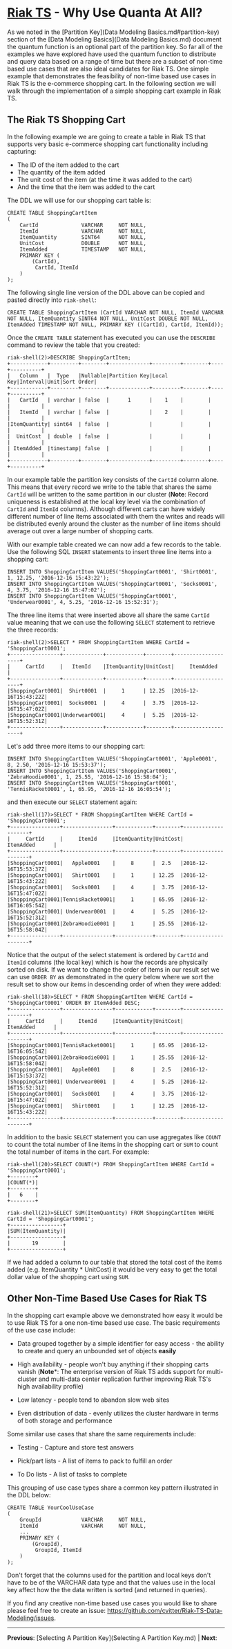 # [Riak TS](README.md) - Why Use Quanta At All?

As we noted in the [Partition Key](Data Modeling Basics.md#partition-key) section of the [Data Modeling Basics](Data Modeling Basics.md) document the quantum function is an optional part of the partition key. So far all of the examples we have explored have used the quantum function to distribute and query data based on a range of time but there are a subset of non-time based use cases that are also ideal candidates for Riak TS. One simple example that demonstrates the feasibility of non-time based use cases in Riak TS is the e-commerce shopping cart. In the following section we will walk through the implementation of a simple shopping cart example in Riak TS.


## The Riak TS Shopping Cart

In the following example we are going to create a table in Riak TS that supports very basic e-commerce shopping cart functionality including capturing:

* The ID of the item added to the cart
* The quantity of the item added
* The unit cost of the item (at the time it was added to the cart)
* And the time that the item was added to the cart

The DDL we will use for our shopping cart table is:

```
CREATE TABLE ShoppingCartItem 
(
	CartId				VARCHAR		NOT NULL,
	ItemId				VARCHAR		NOT NULL,
	ItemQuantity		SINT64		NOT NULL,
	UnitCost			DOUBLE		NOT NULL,
	ItemAdded			TIMESTAMP	NOT NULL,
	PRIMARY KEY (
		(CartId),
		 CartId, ItemId
	)		
);
```

The following single line version of the DDL above can be copied and pasted directly into ``` riak-shell ```:

```
CREATE TABLE ShoppingCartItem (CartId VARCHAR NOT NULL, ItemId VARCHAR NOT NULL, ItemQuantity SINT64 NOT NULL, UnitCost DOUBLE NOT NULL, ItemAdded TIMESTAMP NOT NULL, PRIMARY KEY ((CartId), CartId, ItemId));
```

Once the ``` CREATE TABLE ``` statement has executed you can use the ``` DESCRIBE ``` command to review the table that you created:

```
riak-shell(2)>DESCRIBE ShoppingCartItem;
+------------+---------+--------+-------------+---------+--------+----+----------+
|   Column   |  Type   |Nullable|Partition Key|Local Key|Interval|Unit|Sort Order|
+------------+---------+--------+-------------+---------+--------+----+----------+
|   CartId   | varchar | false  |      1      |    1    |        |    |          |
|   ItemId   | varchar | false  |             |    2    |        |    |          |
|ItemQuantity| sint64  | false  |             |         |        |    |          |
|  UnitCost  | double  | false  |             |         |        |    |          |
| ItemAdded  |timestamp| false  |             |         |        |    |          |
+------------+---------+--------+-------------+---------+--------+----+----------+
```

In our example table the partition key consists of the ``` CartId ``` column alone. This means that every record we write to the table that shares the same ``` CartId ``` will be written to the same partition in our cluster (**Note**: Record uniqueness is established at the local key level via the combination of ``` CartId ``` and ``` ItemId ``` columns). Although different carts can have widely different number of line items associated with them the writes and reads will be distributed evenly around the cluster as the number of line items should average out over a large number of shopping carts.

With our example table created we can now add a few records to the table. Use the following SQL ``` INSERT ``` statements to insert three line items into a shopping cart:

```
INSERT INTO ShoppingCartItem VALUES('ShoppingCart0001', 'Shirt0001', 1, 12.25, '2016-12-16 15:43:22');
INSERT INTO ShoppingCartItem VALUES('ShoppingCart0001', 'Socks0001', 4, 3.75, '2016-12-16 15:47:02');
INSERT INTO ShoppingCartItem VALUES('ShoppingCart0001', 'Underwear0001', 4, 5.25, '2016-12-16 15:52:31');
```

The three line items that were inserted above all share the same ``` CartId ``` value meaning that we can use the following ``` SELECT ``` statement to retrieve the three records:

```
riak-shell(2)>SELECT * FROM ShoppingCartItem WHERE CartId = 'ShoppingCart0001';
+----------------+-------------+------------+--------+--------------------+
|     CartId     |   ItemId    |ItemQuantity|UnitCost|     ItemAdded      |
+----------------+-------------+------------+--------+--------------------+
|ShoppingCart0001|  Shirt0001  |     1      | 12.25  |2016-12-16T15:43:22Z|
|ShoppingCart0001|  Socks0001  |     4      |  3.75  |2016-12-16T15:47:02Z|
|ShoppingCart0001|Underwear0001|     4      |  5.25  |2016-12-16T15:52:31Z|
+----------------+-------------+------------+--------+--------------------+
```

Let's add three more items to our shopping cart:

```
INSERT INTO ShoppingCartItem VALUES('ShoppingCart0001', 'Apple0001', 8, 2.50, '2016-12-16 15:53:37');
INSERT INTO ShoppingCartItem VALUES('ShoppingCart0001', 'ZebraHoodie0001', 1, 25.55, '2016-12-16 15:58:04');
INSERT INTO ShoppingCartItem VALUES('ShoppingCart0001', 'TennisRacket0001', 1, 65.95, '2016-12-16 16:05:54');
```

and then execute our ``` SELECT ``` statement again:

```
riak-shell(17)>SELECT * FROM ShoppingCartItem WHERE CartId = 'ShoppingCart0001';                                            
+----------------+----------------+------------+--------+--------------------+
|     CartId     |     ItemId     |ItemQuantity|UnitCost|     ItemAdded      |
+----------------+----------------+------------+--------+--------------------+
|ShoppingCart0001|   Apple0001    |     8      |  2.5   |2016-12-16T15:53:37Z|
|ShoppingCart0001|   Shirt0001    |     1      | 12.25  |2016-12-16T15:43:22Z|
|ShoppingCart0001|   Socks0001    |     4      |  3.75  |2016-12-16T15:47:02Z|
|ShoppingCart0001|TennisRacket0001|     1      | 65.95  |2016-12-16T16:05:54Z|
|ShoppingCart0001| Underwear0001  |     4      |  5.25  |2016-12-16T15:52:31Z|
|ShoppingCart0001|ZebraHoodie0001 |     1      | 25.55  |2016-12-16T15:58:04Z|
+----------------+----------------+------------+--------+--------------------+
```

Notice that the output of the select statement is ordered by ``` CartId ``` and ``` ItemId ``` columns (the local key) which is how the records are physically sorted on disk. If we want to change the order of items in our result set we can use ``` ORDER BY ``` as demonstrated in the query below where we sort the result set to show our items in descending order of when they were added:

```
riak-shell(18)>SELECT * FROM ShoppingCartItem WHERE CartId = 'ShoppingCart0001' ORDER BY ItemAdded DESC;
+----------------+----------------+------------+--------+--------------------+
|     CartId     |     ItemId     |ItemQuantity|UnitCost|     ItemAdded      |
+----------------+----------------+------------+--------+--------------------+
|ShoppingCart0001|TennisRacket0001|     1      | 65.95  |2016-12-16T16:05:54Z|
|ShoppingCart0001|ZebraHoodie0001 |     1      | 25.55  |2016-12-16T15:58:04Z|
|ShoppingCart0001|   Apple0001    |     8      |  2.5   |2016-12-16T15:53:37Z|
|ShoppingCart0001| Underwear0001  |     4      |  5.25  |2016-12-16T15:52:31Z|
|ShoppingCart0001|   Socks0001    |     4      |  3.75  |2016-12-16T15:47:02Z|
|ShoppingCart0001|   Shirt0001    |     1      | 12.25  |2016-12-16T15:43:22Z|
+----------------+----------------+------------+--------+--------------------+
```

In addition to the basic ``` SELECT ``` statement you can use aggregates like ``` COUNT ``` to count the total number of line items in the shopping cart or ``` SUM ``` to count the total number of items in the cart. For example:

```
riak-shell(20)>SELECT COUNT(*) FROM ShoppingCartItem WHERE CartId = 'ShoppingCart0001';
+--------+    
|COUNT(*)|
+--------+
|   6    |
+--------+

riak-shell(21)>SELECT SUM(ItemQuantity) FROM ShoppingCartItem WHERE CartId = 'ShoppingCart0001';
+-----------------+
|SUM(ItemQuantity)|
+-----------------+
|       19        |
+-----------------+
```

If we had added a column to our table that stored the total cost of the items added (e.g. ItemQuantity * UnitCost) it would be very easy to get the total dollar value of the shopping cart using ``` SUM ```.


## Other Non-Time Based Use Cases for Riak TS

In the shopping cart example above we demonstrated how easy it would be to use Riak TS for a one non-time based use case. The basic requirements of the use case include:

* Data grouped together by a simple identifier for easy access -  the ability to create and query an unbounded set of objects **easily**

* High availability - people won't buy anything if their shopping carts vanish (**Note***: The enterprise version of Riak TS adds support for multi-cluster and multi-data center replication further improving Riak TS's high availability profile)

* Low latency - people tend to abandon slow web sites

* Even distribution of data - evenly utilizes the cluster hardware in terms of both storage and performance

Some similar use cases that share the same requirements include:

* Testing - Capture and store test answers

* Pick/part lists - A list of items to pack to fulfill an order

* To Do lists - A list of tasks to complete

This grouping of use case types share a common key pattern illustrated in the DDL below:

```
CREATE TABLE YourCoolUseCase 
(
	GroupId				VARCHAR		NOT NULL,
	ItemId				VARCHAR		NOT NULL,
	...
	PRIMARY KEY (
		(GroupId),
		 GroupId, ItemId
	)		
);
```

Don't forget that the columns used for the partition and local keys don't have to be of the VARCHAR data type and that the values use in the local key affect how the the data written is sorted (and returned in queries).

If you find any creative non-time based use cases you would like to share please feel free to create an issue: https://github.com/cvitter/Riak-TS-Data-Modeling/issues.


---

 **Previous**: [Selecting A Partition Key](Selecting A Partition Key.md) | **Next**: